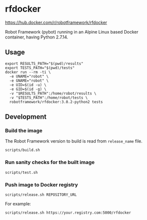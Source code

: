 # rfdocker

https://hub.docker.com/r/robotframework/rfdocker

Robot Framework (pybot) running in an Alpine Linux based Docker container, having Python 2.7.14.

## Usage

    export RESULTS_PATH="$(pwd)/results"
    export TESTS_PATH="$(pwd)/tests"
    docker run --rm -ti \
      -e UNAME="robot" \
      -e GNAME="robot" \
      -e UID=$(id -u) \
      -e GID=$(id -g) \
      -v "$RESULTS_PATH":/home/robot/results \
      -v "$TESTS_PATH":/home/robot/tests \
      robotframework/rfdocker:3.0.2-python2 tests

## Development

### Build the image

The Robot Framework version to build is read from `release_name` file.

    scripts/build.sh

### Run sanity checks for the built image

    scripts/test.sh

### Push image to Docker registry

    scripts/release.sh REPOSITORY_URL

For example:

    scripts/release.sh https://your.registry.com:5000/rfdocker
